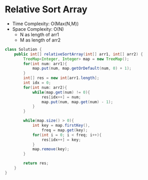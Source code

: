 # Relative Sort Array

- Time Complexity: O(Max(N,M))
- Space Complexity: O(N)
  - N as length of arr1
  - M as length of arr2

```java
class Solution {
    public int[] relativeSortArray(int[] arr1, int[] arr2) {
        TreeMap<Integer, Integer> map = new TreeMap();
        for(int num: arr1){
            map.put(num, map.getOrDefault(num, 0) + 1);
        }
        int[] res = new int[arr1.length];
        int idx = 0;
        for(int num: arr2){
            while(map.get(num) != 0){
                res[idx++] = num;
                map.put(num, map.get(num) - 1);
            }
        }

        while(map.size() > 0){
            int key = map.firstKey(),
                freq = map.get(key);
            for(int i = 0; i < freq; i++){
                res[idx++] = key;
            }
            map.remove(key);
        }

        return res;
    }
}
```
